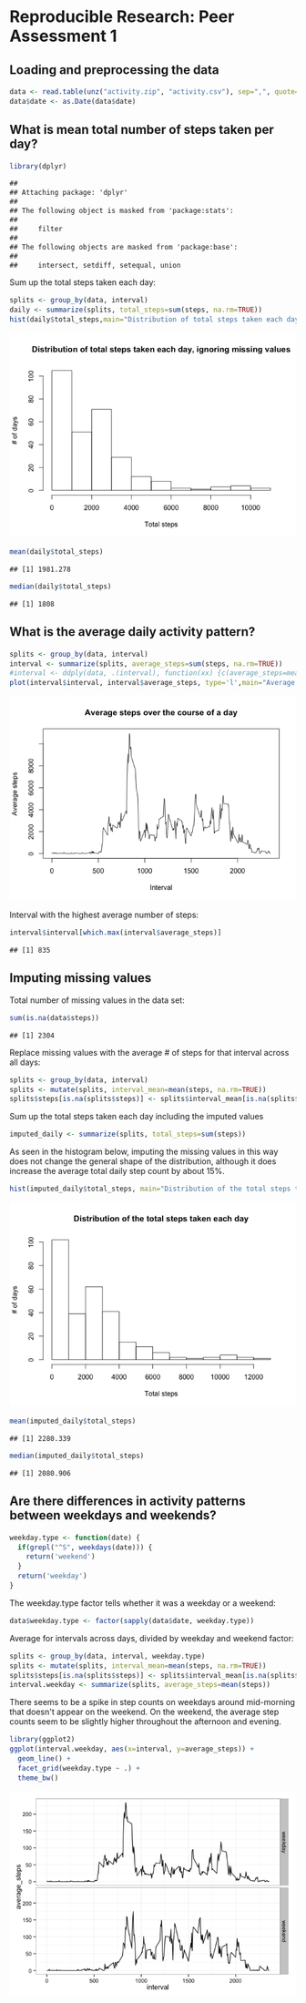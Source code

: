 # Reproducible Research: Peer Assessment 1


## Loading and preprocessing the data

```r
data <- read.table(unz("activity.zip", "activity.csv"), sep=",", quote="\"", header=TRUE)
data$date <- as.Date(data$date)
```

## What is mean total number of steps taken per day?

```r
library(dplyr)
```

```
## 
## Attaching package: 'dplyr'
## 
## The following object is masked from 'package:stats':
## 
##     filter
## 
## The following objects are masked from 'package:base':
## 
##     intersect, setdiff, setequal, union
```

Sum up the total steps taken each day:

```r
splits <- group_by(data, interval)
daily <- summarize(splits, total_steps=sum(steps, na.rm=TRUE))
hist(daily$total_steps,main="Distribution of total steps taken each day, ignoring missing values", xlab="Total steps", ylab="# of days")
```

![](PA1_template_files/figure-html/unnamed-chunk-3-1.png) 

```r
mean(daily$total_steps)
```

```
## [1] 1981.278
```

```r
median(daily$total_steps)
```

```
## [1] 1808
```

## What is the average daily activity pattern?

```r
splits <- group_by(data, interval)
interval <- summarize(splits, average_steps=sum(steps, na.rm=TRUE))
#interval <- ddply(data, .(interval), function(xx) {c(average_steps=mean(xx[['steps']], na.rm=TRUE))})
plot(interval$interval, interval$average_steps, type='l',main="Average steps over the course of a day", xlab="Interval", ylab="Average steps")
```

![](PA1_template_files/figure-html/unnamed-chunk-4-1.png) 

Interval with the highest average number of steps:


```r
interval$interval[which.max(interval$average_steps)]
```

```
## [1] 835
```

## Imputing missing values
Total number of missing values in the data set:

```r
sum(is.na(data$steps))
```

```
## [1] 2304
```

Replace missing values with the average # of steps for that interval across all days:

```r
splits <- group_by(data, interval)
splits <- mutate(splits, interval_mean=mean(steps, na.rm=TRUE))
splits$steps[is.na(splits$steps)] <- splits$interval_mean[is.na(splits$steps)]
```

Sum up the total steps taken each day including the imputed values

```r
imputed_daily <- summarize(splits, total_steps=sum(steps))
```

As seen in the histogram below, imputing the missing values in this way does not change the general shape of the distribution, although it does increase the average total daily step count by about 15%.

```r
hist(imputed_daily$total_steps, main="Distribution of the total steps taken each day", xlab="Total steps", ylab="# of days")
```

![](PA1_template_files/figure-html/unnamed-chunk-9-1.png) 

```r
mean(imputed_daily$total_steps)
```

```
## [1] 2280.339
```

```r
median(imputed_daily$total_steps)
```

```
## [1] 2080.906
```

## Are there differences in activity patterns between weekdays and weekends?

```r
weekday.type <- function(date) {
  if(grepl("^S", weekdays(date))) {
    return('weekend')
  }
  return('weekday')
}
```

The weekday.type factor tells whether it was a weekday or a weekend:

```r
data$weekday.type <- factor(sapply(data$date, weekday.type))
```

Average for intervals across days, divided by weekday and weekend factor:

```r
splits <- group_by(data, interval, weekday.type)
splits <- mutate(splits, interval_mean=mean(steps, na.rm=TRUE))
splits$steps[is.na(splits$steps)] <- splits$interval_mean[is.na(splits$steps)]
interval.weekday <- summarize(splits, average_steps=mean(steps))
```

There seems to be a spike in step counts on weekdays around mid-morning that doesn't appear on the weekend.  On the weekend, the average step counts seem to be slightly higher throughout the afternoon and evening.

```r
library(ggplot2)
ggplot(interval.weekday, aes(x=interval, y=average_steps)) +
  geom_line() +
  facet_grid(weekday.type ~ .) +
  theme_bw()
```

![](PA1_template_files/figure-html/unnamed-chunk-13-1.png) 
